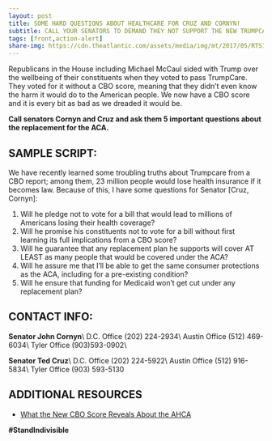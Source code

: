 ```yaml
---
layout: post
title: SOME HARD QUESTIONS ABOUT HEALTHCARE FOR CRUZ AND CORNYN!
subtitle: CALL YOUR SENATORS TO DEMAND THEY NOT SUPPORT THE NEW TRUMPCARE PROPOSAL!
tags: [front,action-alert]
share-img: https://cdn.theatlantic.com/assets/media/img/mt/2017/05/RTS1578G/lead_960.jpg?1495666753
---
```

Republicans in the House including Michael McCaul sided with Trump over the wellbeing of their constituents when they voted to pass TrumpCare. They voted for it without a CBO score, meaning that they didn’t even know the harm it would do to the American people. We now have a CBO score and it is every bit as bad as we dreaded it would be.

**Call senators Cornyn and Cruz and ask them 5 important questions about the replacement for the ACA.**

## SAMPLE SCRIPT:
We have recently learned some troubling truths about Trumpcare from a CBO report; among them, 23 million people would lose health insurance if it becomes law. Because of this, I have some questions for Senator [Cruz, Cornyn]:
1. Will he pledge not to vote for a bill that would lead to millions of Americans losing their health coverage?
2. Will he promise his constituents not to vote for a bill without first learning its full implications from a CBO score?
3. Will he guarantee that any replacement plan he supports will cover AT LEAST as many people that would be covered under the ACA?
4. Will he assure me that I’ll be able to get the same consumer protections as the ACA, including for a pre-existing condition?
5. Will he ensure that funding for Medicaid won’t get cut under any replacement plan?

## CONTACT INFO:

**Senator John Cornyn**\\
D.C. Office (202) 224-2934\\
Austin Office (512) 469-6034\\
Tyler Office (903)593-0902\\

**Senator Ted Cruz**\\
D.C. Office (202) 224-5922\\
Austin Office (512) 916-5834\\
Tyler Office (903) 593-5130

## ADDITIONAL RESOURCES

* [What the New CBO Score Reveals About the AHCA](https://www.theatlantic.com/politics/archive/2017/05/the-ahcas-amendments-didnt-do-much-to-fix-its-flaws/528051/)


**#StandIndivisible**
